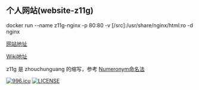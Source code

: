 ## 个人网站(website-z11g)

docker run --name z11g-nginx -p 80:80 -v [/src]:/usr/share/nginx/html:ro -d nginx

[网站地址](http://www.cg-zhou.top)

[Wiki地址](https://github.com/cg-zhou/website-z11g/wiki)

z11g 是 zhouchunguang 的缩写，参考 [Numeronym命名法](https://en.wikipedia.org/wiki/Numeronym)

[![996.icu](https://img.shields.io/badge/link-996.icu-red.svg)](https://996.icu)
[![LICENSE](https://img.shields.io/badge/license-Anti%20996-blue.svg)](https://github.com/996icu/996.ICU/blob/master/LICENSE)
